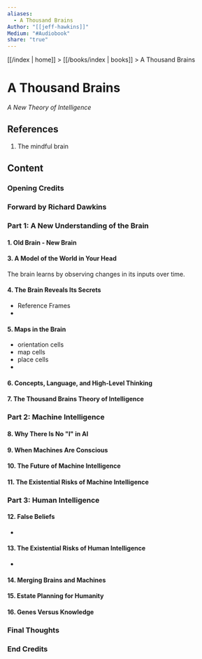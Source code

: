 ```yaml
---
aliases:
  - A Thousand Brains
Author: "[[jeff-hawkins]]"
Medium: "#Audiobook"
share: "true"
---
```

[[/index | home]] > [[/books/index | books]] > A Thousand Brains
# A Thousand Brains
_A New Theory of Intelligence_

## References
1. The mindful brain
## Content
### Opening Credits

### Forward by Richard Dawkins

### Part 1: A New Understanding of the Brain

#### 1. Old Brain - New Brain

#### 3. A Model of the World in Your Head
The brain learns by observing changes in its inputs over time.

#### 4. The Brain Reveals Its Secrets
- Reference Frames
- 

#### 5. Maps in the Brain
- orientation cells
- map cells
- place cells
- 

#### 6. Concepts, Language, and High-Level Thinking

#### 7. The Thousand Brains Theory of Intelligence

### Part 2: Machine Intelligence
#### 8. Why There Is No "I" in AI
#### 9. When Machines Are Conscious
#### 10. The Future of Machine Intelligence
#### 11. The Existential Risks of Machine Intelligence

### Part 3: Human Intelligence
#### 12. False Beliefs
- 

#### 13. The Existential Risks of Human Intelligence
- 

#### 14. Merging Brains and Machines
#### 15. Estate Planning for Humanity
#### 16. Genes Versus Knowledge
### Final Thoughts
### End Credits
